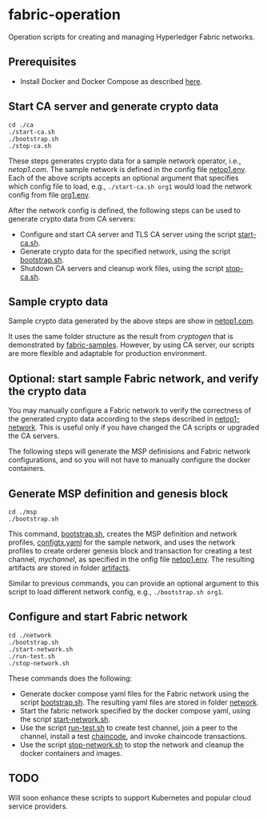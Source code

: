 # fabric-operation

Operation scripts for creating and managing Hyperledger Fabric networks.

## Prerequisites
* Install Docker and Docker Compose as described [here](https://docs.docker.com/compose/install/).

## Start CA server and generate crypto data
```
cd ./ca
./start-ca.sh
./bootstrap.sh
./stop-ca.sh
```
These steps generates crypto data for a sample network operator, i.e., _netop1.com_.  The sample network is defined in the config file [netop1.env](./config/netop1.env).  Each of the above scripts accepts an optional argument that specifies which config file to load, e.g., `./start-ca.sh org1` would load the network config from file [org1.env](./config/org1.env).

After the network config is defined, the following steps can be used to generate crypto data from CA servers:
* Configure and start CA server and TLS CA server using the script [start-ca.sh](./ca/start-ca.sh).
* Generate crypto data for the specified network, using the script [bootstrap.sh](./ca/bootstrap.sh).
* Shutdown CA servers and cleanup work files, using the script [stop-ca.sh](./ca/stop-ca.sh).

## Sample crypto data
Sample crypto data generated by the above steps are show in [netop1.com](./netop1.com).

It uses the same folder structure as the result from _cryptogen_ that is demonstrated by [fabric-samples](https://github.com/hyperledger/fabric-samples). However, by using CA server, our scripts are more flexible and adaptable for production environment.

## Optional: start sample Fabric network, and verify the crypto data
You may manually configure a Fabric network to verify the correctness of the generated crypto data according to the steps described in [netop1-network](./netop1-network). This is useful only if you have changed the CA scripts or upgraded the CA servers.

The following steps will generate the MSP definisions and Fabric network configurations, and so you will not have to manually configure the docker containers.

## Generate MSP definition and genesis block
```
cd ./msp
./bootstrap.sh
```
This command, [bootstrap.sh](./msp/bootstrap.sh), creates the MSP definition and network profiles, [configtx.yaml](./netop1.com/artifacts/configtx.yaml) for the sample network, and uses the network profiles to create orderer genesis block and transaction for creating a test channel, _mychannel_, as specified in the onfig file [netop1.env](./config/netop1.env).  The resulting artifacts are stored in folder [artifacts](./netop1.com/artifacts).

Similar to previous commands, you can provide an optional argument to this script to load different network config, e.g., `./bootstrap.sh org1`.

## Configure and start Fabric network
```
cd ./network
./bootstrap.sh
./start-network.sh
./run-test.sh
./stop-network.sh
```
These commands does the following:
* Generate docker compose yaml files for the Fabric network using the script [bootstrap.sh](./network/bootstrap.sh).  The resulting yaml files are stored in folder [network](./netop1.com/network).
* Start the fabric network specified by the docker compose yaml, using the script [start-network.sh](./network/start-network.sh).
* Use the script [run-test.sh](./network/run-test.sh) to create test channel, join a peer to the channel, install a test [chaincode](./chaincode/chaincode_example02/go), and invoke chaincode transactions.
* Use the script [stop-network.sh](./network/stop-network.sh) to stop the network and cleanup the docker containers and images.

## TODO
Will soon enhance these scripts to support Kubernetes and popular cloud service providers.